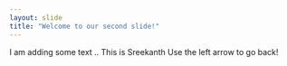 ```yaml
---
layout: slide
title: "Welcome to our second slide!"
---
```

I am adding some text .. This is Sreekanth
Use the left arrow to go back!
